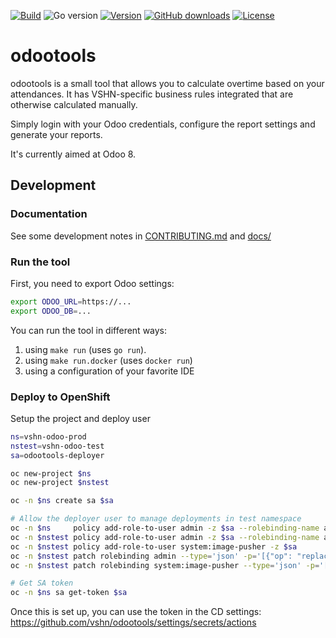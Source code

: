 [![Build](https://img.shields.io/github/actions/workflow/status/vshn/odootools/.github/workflows/test.yaml?branch=master)][build]
![Go version](https://img.shields.io/github/go-mod/go-version/vshn/odootools)
[![Version](https://img.shields.io/github/v/release/vshn/odootools)][releases]
[![GitHub downloads](https://img.shields.io/github/downloads/vshn/odootools/total)][releases]
[![License](https://img.shields.io/github/license/vshn/odootools)][license]

[build]: https://github.com/vshn/odootools/actions?query=workflow%3ATest
[releases]: https://github.com/vshn/odootools/releases
[license]: https://github.com/vshn/odootools/blob/master/LICENSE

# odootools

odootools is a small tool that allows you to calculate overtime based on your attendances.
It has VSHN-specific business rules integrated that are otherwise calculated manually.

Simply login with your Odoo credentials, configure the report settings and generate your reports.

It's currently aimed at Odoo 8.

## Development

### Documentation

See some development notes in [CONTRIBUTING.md](./CONTRIBUTING.md) and [docs/](./docs/)

### Run the tool

First, you need to export Odoo settings:
```bash
export ODOO_URL=https://...
export ODOO_DB=...
```

You can run the tool in different ways:

1. using `make run` (uses `go run`).
2. using `make run.docker` (uses `docker run`)
3. using a configuration of your favorite IDE

### Deploy to OpenShift

Setup the project and deploy user

```bash
ns=vshn-odoo-prod
nstest=vshn-odoo-test
sa=odootools-deployer

oc new-project $ns
oc new-project $nstest

oc -n $ns create sa $sa

# Allow the deployer user to manage deployments in test namespace
oc -n $ns     policy add-role-to-user admin -z $sa --rolebinding-name admin
oc -n $nstest policy add-role-to-user admin -z $sa --rolebinding-name admin
oc -n $nstest policy add-role-to-user system:image-pusher -z $sa
oc -n $nstest patch rolebinding admin --type='json' -p='[{"op": "replace", "path": "/subjects/1/namespace", "value":"'$ns'"}]'
oc -n $nstest patch rolebinding system:image-pusher --type='json' -p='[{"op": "replace", "path": "/subjects/0/namespace", "value":"'$ns'"}]'

# Get SA token
oc -n $ns sa get-token $sa
```
Once this is set up, you can use the token in the CD settings: https://github.com/vshn/odootools/settings/secrets/actions

